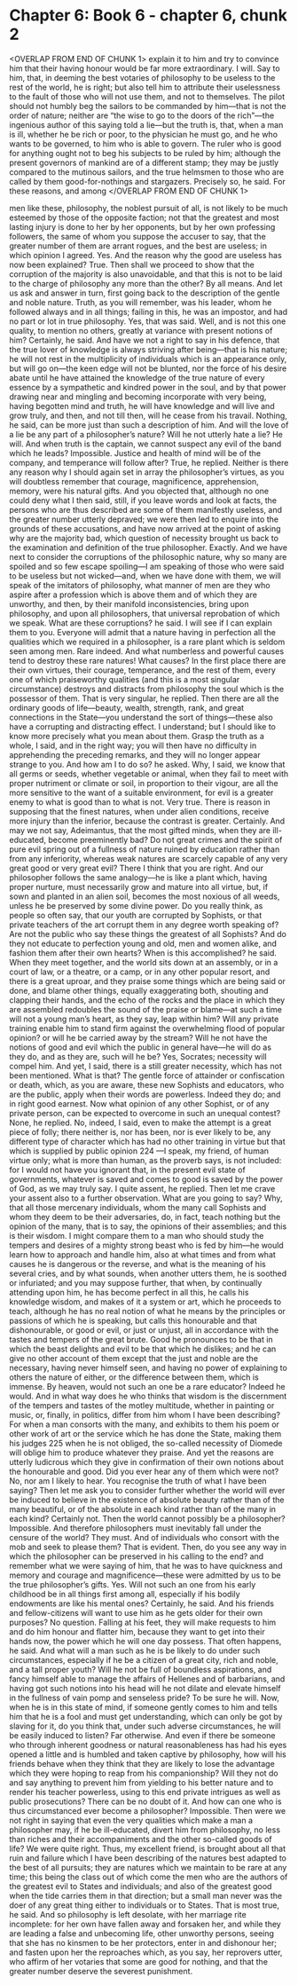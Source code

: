# Chapter 6: Book 6 - chapter 6, chunk 2

<OVERLAP FROM END OF CHUNK 1>
explain it to him and try to convince him that their having honour would be far more extraordinary. I will. Say to him, that, in deeming the best votaries of philosophy to be useless to the rest of the world, he is right; but also tell him to attribute their uselessness to the fault of those who will not use them, and not to themselves. The pilot should not humbly beg the sailors to be commanded by him⁠—that is not the order of nature; neither are “the wise to go to the doors of the rich”⁠—the ingenious author of this saying told a lie⁠—but the truth is, that, when a man is ill, whether he be rich or poor, to the physician he must go, and he who wants to be governed, to him who is able to govern. The ruler who is good for anything ought not to beg his subjects to be ruled by him; although the present governors of mankind are of a different stamp; they may be justly compared to the mutinous sailors, and the true helmsmen to those who are called by them good-for-nothings and stargazers. Precisely so, he said. For these reasons, and among
</OVERLAP FROM END OF CHUNK 1>

men like these, philosophy, the noblest pursuit of all, is not likely to be much esteemed by those of the opposite faction; not that the greatest and most lasting injury is done to her by her opponents, but by her own professing followers, the same of whom you suppose the accuser to say, that the greater number of them are arrant rogues, and the best are useless; in which opinion I agreed. Yes. And the reason why the good are useless has now been explained? True. Then shall we proceed to show that the corruption of the majority is also unavoidable, and that this is not to be laid to the charge of philosophy any more than the other? By all means. And let us ask and answer in turn, first going back to the description of the gentle and noble nature. Truth, as you will remember, was his leader, whom he followed always and in all things; failing in this, he was an impostor, and had no part or lot in true philosophy. Yes, that was said. Well, and is not this one quality, to mention no others, greatly at variance with present notions of him? Certainly, he said. And have we not a right to say in his defence, that the true lover of knowledge is always striving after being⁠—that is his nature; he will not rest in the multiplicity of individuals which is an appearance only, but will go on⁠—the keen edge will not be blunted, nor the force of his desire abate until he have attained the knowledge of the true nature of every essence by a sympathetic and kindred power in the soul, and by that power drawing near and mingling and becoming incorporate with very being, having begotten mind and truth, he will have knowledge and will live and grow truly, and then, and not till then, will he cease from his travail. Nothing, he said, can be more just than such a description of him. And will the love of a lie be any part of a philosopher’s nature? Will he not utterly hate a lie? He will. And when truth is the captain, we cannot suspect any evil of the band which he leads? Impossible. Justice and health of mind will be of the company, and temperance will follow after? True, he replied. Neither is there any reason why I should again set in array the philosopher’s virtues, as you will doubtless remember that courage, magnificence, apprehension, memory, were his natural gifts. And you objected that, although no one could deny what I then said, still, if you leave words and look at facts, the persons who are thus described are some of them manifestly useless, and the greater number utterly depraved; we were then led to enquire into the grounds of these accusations, and have now arrived at the point of asking why are the majority bad, which question of necessity brought us back to the examination and definition of the true philosopher. Exactly. And we have next to consider the corruptions of the philosophic nature, why so many are spoiled and so few escape spoiling⁠—I am speaking of those who were said to be useless but not wicked⁠—and, when we have done with them, we will speak of the imitators of philosophy, what manner of men are they who aspire after a profession which is above them and of which they are unworthy, and then, by their manifold inconsistencies, bring upon philosophy, and upon all philosophers, that universal reprobation of which we speak. What are these corruptions? he said. I will see if I can explain them to you. Everyone will admit that a nature having in perfection all the qualities which we required in a philosopher, is a rare plant which is seldom seen among men. Rare indeed. And what numberless and powerful causes tend to destroy these rare natures! What causes? In the first place there are their own virtues, their courage, temperance, and the rest of them, every one of which praiseworthy qualities (and this is a most singular circumstance) destroys and distracts from philosophy the soul which is the possessor of them. That is very singular, he replied. Then there are all the ordinary goods of life⁠—beauty, wealth, strength, rank, and great connections in the State⁠—you understand the sort of things⁠—these also have a corrupting and distracting effect. I understand; but I should like to know more precisely what you mean about them. Grasp the truth as a whole, I said, and in the right way; you will then have no difficulty in apprehending the preceding remarks, and they will no longer appear strange to you. And how am I to do so? he asked. Why, I said, we know that all germs or seeds, whether vegetable or animal, when they fail to meet with proper nutriment or climate or soil, in proportion to their vigour, are all the more sensitive to the want of a suitable environment, for evil is a greater enemy to what is good than to what is not. Very true. There is reason in supposing that the finest natures, when under alien conditions, receive more injury than the inferior, because the contrast is greater. Certainly. And may we not say, Adeimantus, that the most gifted minds, when they are ill-educated, become preeminently bad? Do not great crimes and the spirit of pure evil spring out of a fullness of nature ruined by education rather than from any inferiority, whereas weak natures are scarcely capable of any very great good or very great evil? There I think that you are right. And our philosopher follows the same analogy⁠—he is like a plant which, having proper nurture, must necessarily grow and mature into all virtue, but, if sown and planted in an alien soil, becomes the most noxious of all weeds, unless he be preserved by some divine power. Do you really think, as people so often say, that our youth are corrupted by Sophists, or that private teachers of the art corrupt them in any degree worth speaking of? Are not the public who say these things the greatest of all Sophists? And do they not educate to perfection young and old, men and women alike, and fashion them after their own hearts? When is this accomplished? he said. When they meet together, and the world sits down at an assembly, or in a court of law, or a theatre, or a camp, or in any other popular resort, and there is a great uproar, and they praise some things which are being said or done, and blame other things, equally exaggerating both, shouting and clapping their hands, and the echo of the rocks and the place in which they are assembled redoubles the sound of the praise or blame⁠—at such a time will not a young man’s heart, as they say, leap within him? Will any private training enable him to stand firm against the overwhelming flood of popular opinion? or will he be carried away by the stream? Will he not have the notions of good and evil which the public in general have⁠—he will do as they do, and as they are, such will he be? Yes, Socrates; necessity will compel him. And yet, I said, there is a still greater necessity, which has not been mentioned. What is that? The gentle force of attainder or confiscation or death, which, as you are aware, these new Sophists and educators, who are the public, apply when their words are powerless. Indeed they do; and in right good earnest. Now what opinion of any other Sophist, or of any private person, can be expected to overcome in such an unequal contest? None, he replied. No, indeed, I said, even to make the attempt is a great piece of folly; there neither is, nor has been, nor is ever likely to be, any different type of character which has had no other training in virtue but that which is supplied by public opinion 224 ⁠—I speak, my friend, of human virtue only; what is more than human, as the proverb says, is not included: for I would not have you ignorant that, in the present evil state of governments, whatever is saved and comes to good is saved by the power of God, as we may truly say. I quite assent, he replied. Then let me crave your assent also to a further observation. What are you going to say? Why, that all those mercenary individuals, whom the many call Sophists and whom they deem to be their adversaries, do, in fact, teach nothing but the opinion of the many, that is to say, the opinions of their assemblies; and this is their wisdom. I might compare them to a man who should study the tempers and desires of a mighty strong beast who is fed by him⁠—he would learn how to approach and handle him, also at what times and from what causes he is dangerous or the reverse, and what is the meaning of his several cries, and by what sounds, when another utters them, he is soothed or infuriated; and you may suppose further, that when, by continually attending upon him, he has become perfect in all this, he calls his knowledge wisdom, and makes of it a system or art, which he proceeds to teach, although he has no real notion of what he means by the principles or passions of which he is speaking, but calls this honourable and that dishonourable, or good or evil, or just or unjust, all in accordance with the tastes and tempers of the great brute. Good he pronounces to be that in which the beast delights and evil to be that which he dislikes; and he can give no other account of them except that the just and noble are the necessary, having never himself seen, and having no power of explaining to others the nature of either, or the difference between them, which is immense. By heaven, would not such an one be a rare educator? Indeed he would. And in what way does he who thinks that wisdom is the discernment of the tempers and tastes of the motley multitude, whether in painting or music, or, finally, in politics, differ from him whom I have been describing? For when a man consorts with the many, and exhibits to them his poem or other work of art or the service which he has done the State, making them his judges 225 when he is not obliged, the so-called necessity of Diomede will oblige him to produce whatever they praise. And yet the reasons are utterly ludicrous which they give in confirmation of their own notions about the honourable and good. Did you ever hear any of them which were not? No, nor am I likely to hear. You recognise the truth of what I have been saying? Then let me ask you to consider further whether the world will ever be induced to believe in the existence of absolute beauty rather than of the many beautiful, or of the absolute in each kind rather than of the many in each kind? Certainly not. Then the world cannot possibly be a philosopher? Impossible. And therefore philosophers must inevitably fall under the censure of the world? They must. And of individuals who consort with the mob and seek to please them? That is evident. Then, do you see any way in which the philosopher can be preserved in his calling to the end? and remember what we were saying of him, that he was to have quickness and memory and courage and magnificence⁠—these were admitted by us to be the true philosopher’s gifts. Yes. Will not such an one from his early childhood be in all things first among all, especially if his bodily endowments are like his mental ones? Certainly, he said. And his friends and fellow-citizens will want to use him as he gets older for their own purposes? No question. Falling at his feet, they will make requests to him and do him honour and flatter him, because they want to get into their hands now, the power which he will one day possess. That often happens, he said. And what will a man such as he is be likely to do under such circumstances, especially if he be a citizen of a great city, rich and noble, and a tall proper youth? Will he not be full of boundless aspirations, and fancy himself able to manage the affairs of Hellenes and of barbarians, and having got such notions into his head will he not dilate and elevate himself in the fullness of vain pomp and senseless pride? To be sure he will. Now, when he is in this state of mind, if someone gently comes to him and tells him that he is a fool and must get understanding, which can only be got by slaving for it, do you think that, under such adverse circumstances, he will be easily induced to listen? Far otherwise. And even if there be someone who through inherent goodness or natural reasonableness has had his eyes opened a little and is humbled and taken captive by philosophy, how will his friends behave when they think that they are likely to lose the advantage which they were hoping to reap from his companionship? Will they not do and say anything to prevent him from yielding to his better nature and to render his teacher powerless, using to this end private intrigues as well as public prosecutions? There can be no doubt of it. And how can one who is thus circumstanced ever become a philosopher? Impossible. Then were we not right in saying that even the very qualities which make a man a philosopher may, if he be ill-educated, divert him from philosophy, no less than riches and their accompaniments and the other so-called goods of life? We were quite right. Thus, my excellent friend, is brought about all that ruin and failure which I have been describing of the natures best adapted to the best of all pursuits; they are natures which we maintain to be rare at any time; this being the class out of which come the men who are the authors of the greatest evil to States and individuals; and also of the greatest good when the tide carries them in that direction; but a small man never was the doer of any great thing either to individuals or to States. That is most true, he said. And so philosophy is left desolate, with her marriage rite incomplete: for her own have fallen away and forsaken her, and while they are leading a false and unbecoming life, other unworthy persons, seeing that she has no kinsmen to be her protectors, enter in and dishonour her; and fasten upon her the reproaches which, as you say, her reprovers utter, who affirm of her votaries that some are good for nothing, and that the greater number deserve the severest punishment.